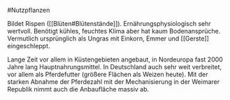 #Nutzpflanzen 

Bildet Rispen ([[Blüten#Blütenstände]]). Ernährungsphysiologisch sehr wertvoll. Benötigt kühles, feuchtes Klima aber hat kaum Bodenansprüche. Vermutlich ursprünglich als Ungras mit Einkorn, Emmer und [[Gerste]] eingeschleppt.

Lange Zeit vor allem in Küstengebieten angebaut, in Nordeuropa fast 2000 Jahre lang Hauptnahrungsmittel. In Deutschland auch sehr weit verbreitet, vor allem als Pferdefutter (größere Flächen als Weizen heute). Mit der starken Abnahme der Pferdezahl mit der Mechanisierung in der Weimarer Republik nimmt auch die Anbaufläche massiv ab.